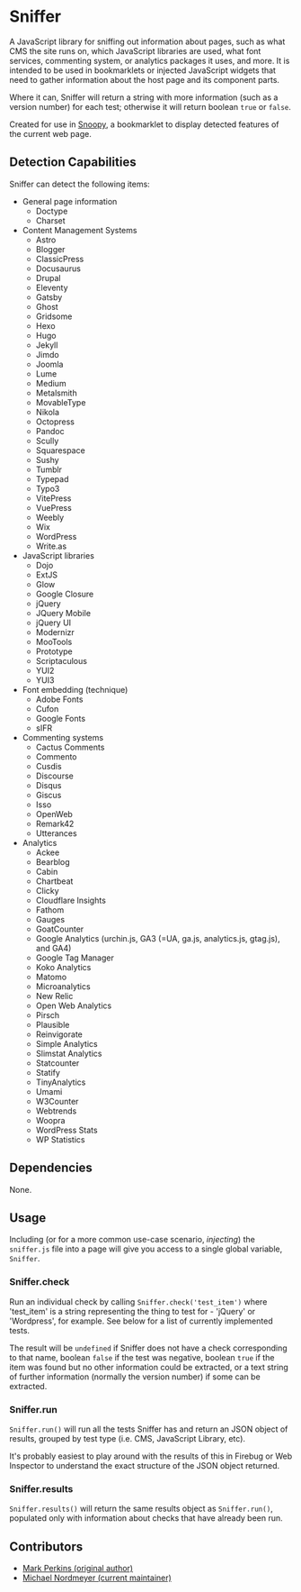 # Sniffer

A JavaScript library for sniffing out information about pages, such as what CMS the site runs on, which JavaScript libraries are used, what font services, commenting system, or analytics packages it uses, and more. It is intended to be used in bookmarklets or injected JavaScript widgets that need to gather information about the host page and its component parts.

Where it can, Sniffer will return a string with more information (such as a version number) for each test; otherwise it will return boolean `true` or `false`.

Created for use in [Snoopy](https://github.com/michaelnordmeyer/snoopy), a bookmarklet to display detected features of the current web page.

## Detection Capabilities

Sniffer can detect the following items:

* General page information
  * Doctype
  * Charset
* Content Management Systems
  * Astro
  * Blogger
  * ClassicPress
  * Docusaurus
  * Drupal
  * Eleventy
  * Gatsby
  * Ghost
  * Gridsome
  * Hexo
  * Hugo
  * Jekyll
  * Jimdo
  * Joomla
  * Lume
  * Medium
  * Metalsmith
  * MovableType
  * Nikola
  * Octopress
  * Pandoc
  * Scully
  * Squarespace
  * Sushy
  * Tumblr
  * Typepad
  * Typo3
  * VitePress
  * VuePress
  * Weebly
  * Wix
  * WordPress
  * Write.as
* JavaScript libraries
  * Dojo
  * ExtJS
  * Glow
  * Google Closure
  * jQuery
  * JQuery Mobile
  * jQuery UI
  * Modernizr
  * MooTools
  * Prototype
  * Scriptaculous
  * YUI2
  * YUI3
* Font embedding (technique)
  * Adobe Fonts
  * Cufon
  * Google Fonts
  * sIFR
* Commenting systems
  * Cactus Comments
  * Commento
  * Cusdis
  * Discourse
  * Disqus
  * Giscus
  * Isso
  * OpenWeb
  * Remark42
  * Utterances
* Analytics
  * Ackee
  * Bearblog
  * Cabin
  * Chartbeat
  * Clicky
  * Cloudflare Insights
  * Fathom
  * Gauges
  * GoatCounter
  * Google Analytics (urchin.js, GA3 (=UA, ga.js, analytics.js, gtag.js), and GA4)
  * Google Tag Manager
  * Koko Analytics
  * Matomo
  * Microanalytics
  * New Relic
  * Open Web Analytics
  * Pirsch
  * Plausible
  * Reinvigorate
  * Simple Analytics
  * Slimstat Analytics
  * Statcounter
  * Statify
  * TinyAnalytics
  * Umami
  * W3Counter
  * Webtrends
  * Woopra
  * WordPress Stats
  * WP Statistics

## Dependencies

None.

## Usage

Including (or for a more common use-case scenario, *injecting*) the `sniffer.js` file into a page will give you access to a single global variable, `Sniffer`.

### Sniffer.check

Run an individual check by calling `Sniffer.check('test_item')` where 'test_item' is a string representing the thing to test for - 'jQuery' or 'Wordpress', for example. See below for a list of currently implemented tests.

The result will be `undefined` if Sniffer does not have a check corresponding to that name, boolean `false` if the test was negative, boolean `true` if the item was found but no other information could be extracted, or a text string of further information (normally the version number) if some can be extracted.

### Sniffer.run

`Sniffer.run()` will run all the tests Sniffer has and return an JSON object of results, grouped by test type (i.e. CMS, JavaScript Library, etc).

It's probably easiest to play around with the results of this in Firebug or Web Inspector to understand the exact structure of the JSON object returned.

### Sniffer.results

`Sniffer.results()` will return the same results object as `Sniffer.run()`, populated only with information about checks that have already been run.

## Contributors

* [Mark Perkins (original author)](https://github.com/allmarkedup)
* [Michael Nordmeyer (current maintainer)](https://github.com/michaelnordmeyer)
